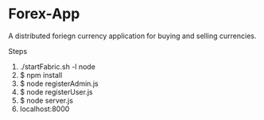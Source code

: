 # Forex-App

A distributed foriegn currency application for buying and selling currencies.

Steps

1) ./startFabric.sh -l node
2) $ npm install
3) $ node registerAdmin.js
4) $ node registerUser.js
5) $ node server.js
6) localhost:8000

